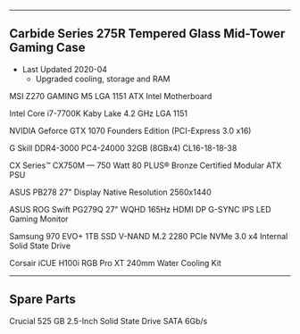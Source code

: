 ----------------------------------------------------------------------------------------
Carbide Series 275R Tempered Glass Mid-Tower Gaming Case
----------------------------------------------------------------------------------------
* Last Updated 2020-04
    * Upgraded cooling, storage and RAM

MSI Z270 GAMING M5 LGA 1151 ATX Intel Motherboard

Intel Core i7-7700K Kaby Lake 4.2 GHz LGA 1151

NVIDIA Geforce GTX 1070 Founders Edition (PCI-Express 3.0 x16)

G Skill DDR4-3000 PC4-24000 32GB (8GBx4) CL16-18-18-38

CX Series™ CX750M — 750 Watt 80 PLUS® Bronze Certified Modular ATX PSU

ASUS PB278 27" Display Native Resolution 2560x1440

ASUS ROG Swift PG279Q 27" WQHD 165Hz HDMI DP G-SYNC IPS LED Gaming Monitor

Samsung 970 EVO+ 1TB SSD V-NAND M.2 2280 PCIe NVMe 3.0 x4 Internal Solid State Drive

Corsair iCUE H100i RGB Pro XT 240mm Water Cooling Kit


----------------------------------------------------------------------------------------
Spare Parts
----------------------------------------------------------------------------------------
Crucial 525 GB 2.5-Inch Solid State Drive SATA 6Gb/s
